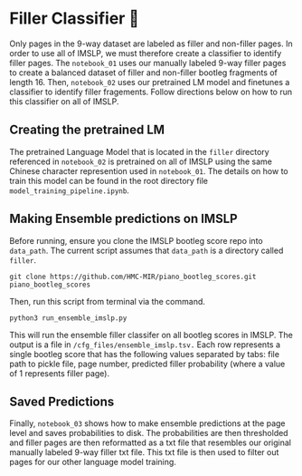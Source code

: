 # Filler Classifier 🎉

Only pages in the 9-way dataset are labeled as filler and non-filler pages. In order to use all of IMSLP, we must therefore create a classifier to identify filler pages. The `notebook_01` uses our manually labeled 9-way filler pages to create a balanced dataset of filler and non-filler bootleg fragments of length 16. Then, `notebook_02` uses our pretrained LM model and finetunes a classifier to identify filler fragements. Follow directions below on how to run this classifier on all of IMSLP.

## Creating the pretrained LM

The pretrained Language Model that is located in the `filler` directory referenced in `notebook_02` is pretrained on all of IMSLP using the same Chinese character represention used in `notebook_01`. The details on how to train this model can be found in the root directory file `model_training_pipeline.ipynb`.

## Making Ensemble predictions on IMSLP

Before running, ensure you clone the IMSLP bootleg score repo into `data_path`. The current script assumes that `data_path` is a directory called `filler`.

```console
git clone https://github.com/HMC-MIR/piano_bootleg_scores.git piano_bootleg_scores
```

Then, run this script from terminal via the command.

```console
python3 run_ensemble_imslp.py
```

This will run the ensemble filler classifer on all bootleg scores in IMSLP. The output is a file in `/cfg_files/ensemble_imslp.tsv.` Each row represents a single bootleg score that has the following values separated by tabs: file path to pickle file, page number, predicted filler probability (where a value of 1 represents filler page).

## Saved Predictions

Finally, `notebook_03` shows how to make ensemble predictions at the page level and saves probabilities to disk. The probabilities are then thresholded and filler pages are then reformatted as a txt file that resembles our original manually labeled 9-way filler txt file. This txt file is then used to filter out pages for our other language model training.
